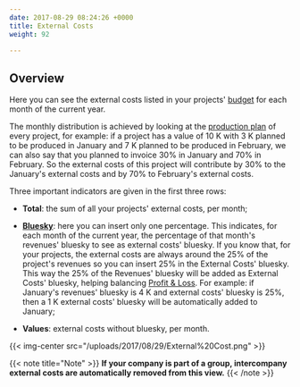 ```yaml
---
date: 2017-08-29 08:24:26 +0000
title: External Costs
weight: 92

---
```

## Overview

Here you can see the external costs listed in your projects' [budget](http://support.wethod.com/budget/index/) for each month of the current year.

The monthly distribution is achieved by looking at the [production plan](http://support.wethod.com/finance/index/#production-plan) of every project, for example: if a project has a value of 10 K with 3 K planned to be produced in January and 7 K planned to be produced in February, we can also say that you planned to invoice 30% in January and 70% in February. So the external costs  of this project will contribute by 30% to the January's external costs and by 70% to February's external costs.

Three important indicators are given in the first three rows:

* **Total**: the sum of all your projects' external costs, per month;

* **[Bluesky](http://support.wethod.com/glossary/index/#bluesky)**: here you can insert only one percentage. This indicates, for each month of the current year, the percentage of that month's revenues' bluesky to see as external costs' bluesky. If you know that, for your projects, the external costs are always around the 25% of the project's revenues so you can insert 25% in the External Costs' bluesky. This way the 25% of the Revenues' bluesky will be added as External Costs' bluesky, helping balancing [Profit & Loss](http://support.wethod.com/profit-loss/index/). For example: if January's revenues' bluesky is 4 K and external costs' bluesky is 25%, then a 1 K external costs' bluesky will be automatically added to January;

* **Values**: external costs without bluesky, per month.

{{< img-center src="/uploads/2017/08/29/External%20Cost.png" >}}

{{< note title="Note" >}}
**If your company is part of a group, intercompany external costs are automatically removed from this view.**
{{< /note >}}